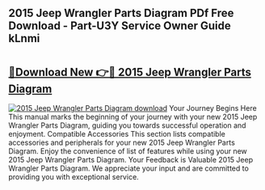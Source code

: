 ## 2015 Jeep Wrangler Parts Diagram PDf Free Download - Part-U3Y Service Owner Guide kLnmi

# <h2><a href="http://dfhaet.blite.top/?on=2015+Jeep+Wrangler+Parts+Diagram">🔗Download New 👉🔴 2015 Jeep Wrangler Parts Diagram</a></h2>

[![2015 Jeep Wrangler Parts Diagram download](https://i.imgur.com/lujVjoI.png)](http://dfhaet.blite.top/?on=2015+Jeep+Wrangler+Parts+Diagram)
Your Journey Begins Here This manual marks the beginning of your journey with your new 2015 Jeep Wrangler Parts Diagram, guiding you towards successful operation and enjoyment. Compatible Accessories This section lists compatible accessories and peripherals for your new 2015 Jeep Wrangler Parts Diagram. Enjoy the convenience of list of features while using your new 2015 Jeep Wrangler Parts Diagram. Your Feedback is Valuable 2015 Jeep Wrangler Parts Diagram. We appreciate your input and are committed to providing you with exceptional service.
